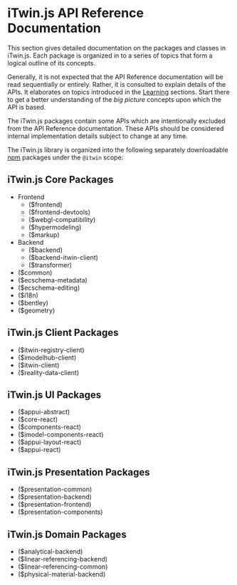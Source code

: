 # iTwin.js API Reference Documentation

This section gives detailed documentation on the packages and classes in iTwin.js. Each package is organized in to a series of topics that form a
logical outline of its concepts.

Generally, it is not expected that the API Reference documentation will be read sequentially or entirely. Rather, it
is consulted to explain details of the APIs. It elaborates on topics introduced in the [Learning](../learning/index.md) sections. Start there to get a
better understanding of the *big picture* concepts upon which the API is based.

The iTwin.js packages contain some APIs which are intentionally excluded from the API Reference documentation. These APIs should be considered internal implementation details subject to change at any time.

The iTwin.js library is organized into the following separately downloadable [npm](https://www.npmjs.com/) packages under the `@itwin` scope:

## iTwin.js Core Packages

- Frontend
  - ($frontend)
  - ($frontend-devtools)
  - ($webgl-compatibility)
  - ($hypermodeling)
  - ($markup)
- Backend
  - ($backend)
  - ($backend-itwin-client)
  - ($transformer)
- ($common)
- ($ecschema-metadata)
- ($ecschema-editing)
- ($i18n)
- ($bentley)
- ($geometry)

## iTwin.js Client Packages

- ($itwin-registry-client)
- ($imodelhub-client)
- ($itwin-client)
- ($reality-data-client)

## iTwin.js UI Packages

- ($appui-abstract)
- ($core-react)
- ($components-react)
- ($imodel-components-react)
- ($appui-layout-react)
- ($appui-react)

## iTwin.js Presentation Packages

- ($presentation-common)
- ($presentation-backend)
- ($presentation-frontend)
- ($presentation-components)

## iTwin.js Domain Packages

- ($analytical-backend)
- ($linear-referencing-backend)
- ($linear-referencing-common)
- ($physical-material-backend)
